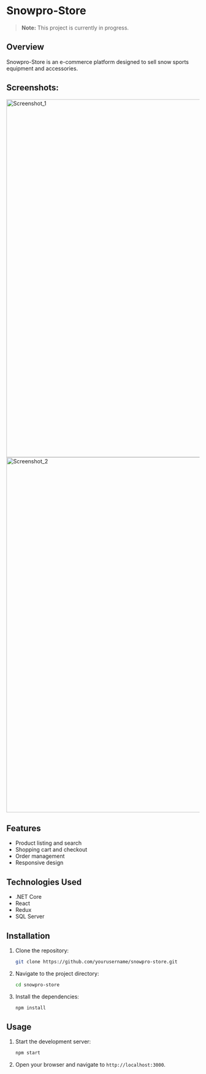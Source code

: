 # Snowpro-Store

> **Note:** This project is currently in progress.

## Overview

Snowpro-Store is an e-commerce platform designed to sell snow sports equipment and accessories.

## Screenshots:
<img width="932" alt="Screenshot_1" src="https://github.com/user-attachments/assets/05502729-68b0-4b11-aa74-216ed6fc0e0a" />

<img width="925" alt="Screenshot_2" src="https://github.com/user-attachments/assets/d3186e96-fd8b-419d-bc9d-b3bb209ce18c" />

## Features

- Product listing and search
- Shopping cart and checkout
- Order management
- Responsive design

## Technologies Used

- .NET Core
- React
- Redux
- SQL Server

## Installation

1. Clone the repository:
    ```sh
    git clone https://github.com/yourusername/snowpro-store.git
    ```
2. Navigate to the project directory:
    ```sh
    cd snowpro-store
    ```
3. Install the dependencies:
    ```sh
    npm install
    ```

## Usage

1. Start the development server:
    ```sh
    npm start
    ```
2. Open your browser and navigate to `http://localhost:3000`.
